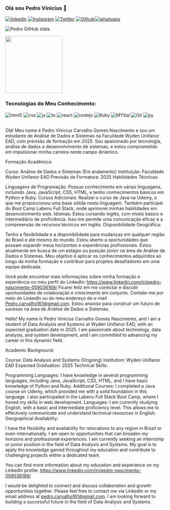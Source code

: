 
### Olá sou Pedro Vinicius 👋

[![linkedin](https://img.shields.io/badge/LinkedIn-0077B5?style=for-the-badge&logo=linkedin&logoColor=white)](https://www.linkedin.com/in/pedro-nascimento-059036169)
[![Instagram](https://img.shields.io/badge/Instagram-E4405F?style=for-the-badge&logo=instagram&logoColor=white)](https://www.instagram.com/pedrovin_dev/?hl=en)
[![Twitter](https://img.shields.io/badge/Twitter-1DA1F2?style=for-the-badge&logo=twitter&logoColor=white
)](https://twitter.com/Pedrovini_dev)
[![Github](https://img.shields.io/badge/GitHub-100000?style=for-the-badge&logo=github&logoColor=white
)](https://github.com/Piedrovi)[![whatsapp](https://img.shields.io/badge/WhatsApp-25D366?style=for-the-badge&logo=whatsapp&logoColor=whitee)](https://api.whatsapp.com/send?1=pt_BR&phone=557583318300)

![Pedro GitHub stats](https://github-readme-stats.vercel.app/api?username=DevPedroVII&show_icons=true&theme=dracula&count_private=true)<br/>

<img height="180em" src="https://github-readme-stats.vercel.app/api/top-langs/?username=DevPedroVII&layout=compact&langs_count=7&theme=dracula"/>

### Tecnologias do Meu Conhecimento:


<div style="display: inline_block">
  <img align="center" alt="html5" src="https://img.shields.io/badge/HTML5-E34F26?style=for-the-badge&logo=html5&logoColor=white" />
  <img align="center" alt="css" src="https://img.shields.io/badge/CSS3-1572B6?style=for-the-badge&logo=css3&logoColor=white" />
  <img align="center" alt="js" src="https://img.shields.io/badge/JavaScript-F7DF1E?style=for-the-badge&logo=javascript&logoColor=black" />
  <img align="center" alt="ts" src="https://img.shields.io/badge/TypeScript-007ACC?style=for-the-badge&logo=typescript&logoColor=white" />
  <img align="center" alt="react" src="https://img.shields.io/badge/React-20232A?style=for-the-badge&logo=react&logoColor=61DAFB" />
  <img align="center" alt="nodejs" src="https://img.shields.io/badge/Node.js-43853D?style=for-the-badge&logo=node.js&logoColor=white" />
  <img align="center" alt="Ruby" src="https://img.shields.io/badge/Ruby-CC342D?style=for-the-badge&logo=ruby&logoColor=white" />
  <img align="center" alt="MYSql" src="https://img.shields.io/badge/MySQL-005C84?style=for-the-badge&logo=mysql&logoColor=white" />
  <img align="center" alt="Git" src="https://img.shields.io/badge/GIT-E44C30?style=for-the-badge&logo=git&logoColor=white" />
  <img align="center" alt="py" src="https://img.shields.io/badge/Python-FFD43B?style=for-the-badge&logo=python&logoColor=blue" />
</div><br/>

Olá! Meu nome é Pedro Vinicius Carvalho Gomes Nascimento e sou um estudante de Análise de Dados e Sistemas na Faculdade Wyden Unifanor EAD, com previsão de formação em 2025. Sou apaixonado por tecnologia, análise de dados e desenvolvimento de sistemas, e estou comprometido em impulsionar minha carreira neste campo dinâmico.

Formação Acadêmica:

Curso: Análise de Dados e Sistemas (Em andamento)
Instituição: Faculdade Wyden Unifanor EAD
Previsão de Formatura: 2025
Habilidades Técnicas:

Linguagens de Programação: Possuo conhecimento em várias linguagens, incluindo Java, JavaScript, CSS, HTML, e tenho conhecimentos básicos em Python e Ruby.
Cursos Adicionais: Realizei o curso de Java na Udemy, o que me proporcionou uma base sólida nesta linguagem. Também participei do Boot Camp Labenu Full Stack, onde aprimorei minhas habilidades em desenvolvimento web.
Idiomas: Estou cursando inglês, com níveis básico e intermediário de proficiência. Isso me permite uma comunicação eficaz e a compreensão de recursos técnicos em inglês.
Disponibilidade Geográfica:

Tenho a flexibilidade e a disponibilidade para mudanças em qualquer região do Brasil e até mesmo do mundo. Estou aberto a oportunidades que possam expandir meus horizontes e experiências profissionais.
Estou atualmente em busca de um estágio ou posição júnior na área de Análise de Dados e Sistemas. Meu objetivo é aplicar os conhecimentos adquiridos ao longo da minha formação e contribuir para projetos desafiadores em uma equipe dedicada.

Você pode encontrar mais informações sobre minha formação e experiência no meu perfil do LinkedIn: https://www.linkedin.com/in/pedro-nascimento-059036169/
Ficarei feliz em me conectar e discutir oportunidades de colaboração e crescimento em conjunto. Contate-me por meio do LinkedIn ou do meu endereço de e-mail Pedro.carvalho161@gmail.com. Estou ansioso para construir um futuro de sucesso na área de Análise de Dados e Sistemas.



Hello! My name is Pedro Vinicius Carvalho Gomes Nascimento, and I am a student of Data Analysis and Systems at Wyden Unifanor EAD, with an expected graduation date in 2025. I am passionate about technology, data analysis, and system development, and I am committed to advancing my career in this dynamic field.

Academic Background:

Course: Data Analysis and Systems (Ongoing)
Institution: Wyden Unifanor EAD
Expected Graduation: 2025
Technical Skills:

Programming Languages: I have knowledge in several programming languages, including Java, JavaScript, CSS, HTML, and I have basic knowledge of Python and Ruby.
Additional Courses: I completed a Java course on Udemy, which provided me with a solid foundation in this language. I also participated in the Labenu Full Stack Boot Camp, where I honed my skills in web development.
Languages: I am currently studying English, with a basic and intermediate proficiency level. This allows me to effectively communicate and understand technical resources in English.
Geographical Availability:

I have the flexibility and availability for relocations to any region in Brazil or even internationally. I am open to opportunities that can broaden my horizons and professional experiences.
I am currently seeking an internship or junior position in the field of Data Analysis and Systems. My goal is to apply the knowledge gained throughout my education and contribute to challenging projects within a dedicated team.

You can find more information about my education and experience on my LinkedIn profile: https://www.linkedin.com/in/pedro-nascimento-059036169/

I would be delighted to connect and discuss collaboration and growth opportunities together. Please feel free to contact me via LinkedIn or my email address at pedro.carvalho161@gmail.com. I am looking forward to building a successful future in the field of Data Analysis and Systems.
